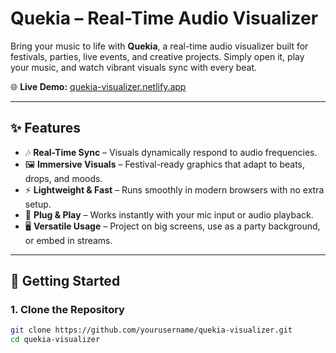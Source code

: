 # Quekia – Real-Time Audio Visualizer

Bring your music to life with **Quekia**, a real-time audio visualizer built for festivals, parties, live events, and creative projects.
Simply open it, play your music, and watch vibrant visuals sync with every beat.

🌐 **Live Demo:** [quekia-visualizer.netlify.app](https://quekia-visualizer.netlify.app/)

---

## ✨ Features
- 🎶 **Real-Time Sync** – Visuals dynamically respond to audio frequencies.
- 🖼️ **Immersive Visuals** – Festival-ready graphics that adapt to beats, drops, and moods.
- ⚡ **Lightweight & Fast** – Runs smoothly in modern browsers with no extra setup.
- 🔌 **Plug & Play** – Works instantly with your mic input or audio playback.
- 🖥️ **Versatile Usage** – Project on big screens, use as a party background, or embed in streams.

---

## 🚀 Getting Started

### 1. Clone the Repository
```bash
git clone https://github.com/yourusername/quekia-visualizer.git
cd quekia-visualizer
